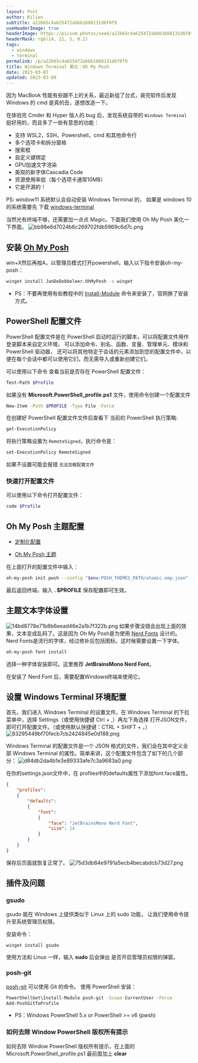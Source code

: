 ```yaml
---
layout: Post
author: Kilien
subtitle: a22b65c4a625472abbb1660131d6f0f9
useHeaderImage: true
headerImage: https://picsum.photos/seed/a22b65c4a625472abbb1660131d6f0f9/1920/1080
headerMask: rgb(14, 21, 5, 0.2)
tags:
  - windows
  - terminal
permalink: /p/a22b65c4a625472abbb1660131d6f0f9
title: Windows Terminal 美化：Oh My Posh
date: 2023-03-07
updated: 2023-03-09
---
```


因为 MacBook 性能有些跟不上的关系，最近新组了台式，装完软件后发现 Windows 的 cmd 是真的丑，遂想改造一下。

在体验完 Cmder 和 Hyper 恼人的 bug 后，发现系统自带的  `Windows Terminal`  挺好用的，而且多了一些有意思的功能：

*   支持 WSL2，SSH，Powershell，cmd 和其他命令行
*   多个选项卡和拆分窗格
*   搜索框
*   自定义键绑定
*   GPU加速文字渲染
*   美观的新字体Cascadia Code
*   资源使用率低（每个选项卡通常10MB）
*   它是开源的！

PS:
window11 系统默认会自动安装 Windows Terminal 的， 如果是 windows 10 的系统需要先 下载 [windows-terminal](https://apps.microsoft.com/store/detail/windows-terminal/9N0DX20HK701?hl=zh-cn\&gl=cn)

当然光有终端不够，还需要加一点点 Magic。下面我们使用 Oh My Posh 美化一下界面。
![bb98e6d7024b6c269702fdb5969c6d7c.png](../resources/3bc9940b75b44afca2c8dab8ebeda4a0.png)

## 安装 [Oh My Posh](https://ohmyposh.dev/)

win+X然后再按A，以管理员模式打开powershell，输入以下指令安装oh-my-posh：

```bash
winget install JanDeDobbeleer.OhMyPosh -s winget
```

*   PS：不要再使用有些教程中的 [Install-Module](https://ohmyposh.dev/docs/migrating) 命令来安装了，官网换了安装方式。

## PowerShell 配置文件

PowerShell 配置文件是在 PowerShell 启动时运行的脚本，可以将配置文件用作登录脚本来自定义环境， 可以添加命令、别名、函数、变量、管理单元、模块和 PowerShell 驱动器， 还可以将其他特定于会话的元素添加到您的配置文件中，以便在每个会话中都可以使用它们，而无需导入或重新创建它们。

可以使用以下命令 查看当前是否存在 PowerShell 配置文件：

```bash
Test-Path $Profile
```

如果没有 **Microsoft.PowerShell\_profile.ps1** 文件，使用命令创建一个配置文件

```bash
New-Item -Path $PROFILE -Type File -Force
```

在创建好 PowerShell 配置文件文件后查看下 当前的 PowerShell 执行策略:

```bash
get-ExecutionPolicy
```

将执行策略设置为 `RemoteSigned`，执行命令是：

```bash
set-ExecutionPolicy RemoteSigned
```

如果不设置可能会报错 `无法加载配置文件`

### 快速打开配置文件

可以使用以下命令打开配置文件：

```bash
code $Profile
```

## Oh My Posh 主题配置

*   [定制化配置](https://ohmyposh.dev/docs/installation/customize)

*   [Oh My Posh 主题](https://ohmyposh.dev/docs/themes)

在上面打开的配置文件中输入：

```bash
oh-my-posh init pwsh --config "$env:POSH_THEMES_PATH/atomic.omp.json" | Invoke-Expression
```

最后返回终端，输入 **. $PROFILE** 保存配置即可生效。

## 主题文本字体设置

![14bd8778e71b8b6eead46e2a1b7f322b.png](../resources/3b4f6ce6c4854b5aa9979cb459b43379.png)
如果步骤没错会出现上面的效果，文本变成乱码了。这是因为 Oh My Posh是为使用 [Nerd Fonts](https://www.nerdfonts.com/) 设计的。Nerd Fonts是流行的字体，经过修补后包括图标。这时候需要设置一下字体。

```bash
oh-my-posh font install
```

选择一种字体安装即可。这里推荐 **JetBrainsMono Nerd Font**。

在安装了 Nerd Font 后，需要配置Windows终端来使用它。

## 设置 Windows Terminal 环境配置

首先，我们进入 Windows Terminal 的设置文件。在 Windows Terminal 的下拉菜单中，选择 Settings（或使用快捷键 Ctrl + ,）再左下角选择 打开JSON文件，即可打开配置文件。（或使用默认快捷键：CTRL + SHIFT + ，）
![83295449bf70fecb7cb2424845e0d188.png](../resources/399c606bdb084f65873fd7bee1d1f732.png)

Windows Terminal 的配置文件是一个 JSON 格式的文件，我们会在其中定义全部 Windows Terminal 的属性。简单来讲，这个配置文件包含了如下的几个部分：
![d84db2da4b1e3e89333afe7c3a9683a0.png](../resources/499daa6079644d32b2c80d0e6bd65a9e.png)

在你的settings.json文件中，在 profiles中的defaults属性下添加font.face属性。

```json
{
    "profiles":
    {
        "defaults":
        {
            "font":
            {
                "face": "JetBrainsMono Nerd Font",
                "size": 14
            }
        }
    }
}
```

保存后页面就恢复正常了。
![75d3db84e9791a5ecb4becabdcb73d27.png](../resources/6020a4c07b6848c28b4f70eff3765d9d.png)

## 插件及问题

### gsudo

gsudo 能在 Windows 上提供类似于 Linux 上的 sudo 功能，
让我们使用命令提升至系统管理员权限。

安装命令：

```bash
winget install gsudo
```

使用方法和 Linux 一样，输入 **sudo** 后会弹出 是否开启管理员权限的弹窗。

### posh-git

[posh-git](https://github.com/dahlbyk/posh-git) 可以使用 Git 的命令。
使用 PowerShell  安装：

```bash
PowerShellGet\Install-Module posh-git -Scope CurrentUser -Force
Add-PoshGitToProfile
```

*   PS：Windows  PowerShell 5.x or PowerShell >= v6 (pwsh)

### 如何去除 Window PowerShell 版权所有提示

如何去除 Window PowerShell 版权所有提示，在上面的 Microsoft.PowerShell\_profile.ps1 最前面加上 **clear**
